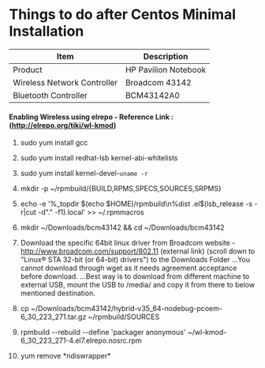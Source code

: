 # Things to do after Centos Minimal Installation

| Item | Description |
| --- | --- |
| Product | HP Pavilion Notebook |
| Wireless Network Controller | Broadcom 43142 |
| Bluetooth Controller | BCM43142A0 |


#### Enabling Wireless using elrepo - Reference Link : (http://elrepo.org/tiki/wl-kmod)

1. sudo yum install gcc

2. sudo yum install redhat-lsb kernel-abi-whitelists

3. sudo yum install kernel-devel-`uname -r`

4. mkdir -p ~/rpmbuild/{BUILD,RPMS,SPECS,SOURCES,SRPMS}

5. echo -e '%_topdir $(echo $HOME)/rpmbuild\n%dist .el$(lsb_release -s -r|cut -d"." -f1).local' >> ~/.rpmmacros

6. mkdir ~/Downloads/bcm43142 && cd ~/Downloads/bcm43142

7. Download the specific 64bit linux driver from Broadcom website -  http://www.broadcom.com/support/802.11 (external link) (scroll down to "Linux® STA 32-bit (or 64-bit) drivers") to the Downloads Folder
...You cannot download through wget as it needs agreement acceptance before download.
...Best way is to download from different machine to external USB, mount the USB to /media/ and copy it from there to below mentioned destination.

8. cp ~/Downloads/bcm43142/hybrid-v35_64-nodebug-pcoem-6_30_223_271.tar.gz ~/rpmbuild/SOURCES

9. rpmbuild --rebuild --define 'packager anonymous' ~/wl-kmod-6_30_223_271-4.el7.elrepo.nosrc.rpm

10. yum remove \*ndiswrapper\*

